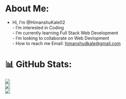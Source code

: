 # About Me:
- Hi, I’m @HimanshuKale02<br>- I’m interested in Coding<br>- I’m currently learning Full Stack Web Development<br>- I’m looking to collaborate on Web Devlopment<br>- How to reach me Email: himanshudkale@gmail.com

# 📊 GitHub Stats:
![](https://github-readme-stats.vercel.app/api?username=himanshukale02&theme=gotham&hide_border=true&include_all_commits=true&count_private=false)<br/>
![](https://github-readme-streak-stats.herokuapp.com/?user=himanshukale02&theme=gotham&hide_border=true)<br/>
![](https://github-readme-stats.vercel.app/api/top-langs/?username=himanshukale02&theme=gotham&hide_border=true&include_all_commits=true&count_private=false&layout=compact)

<!-- Proudly created with GPRM ( https://gprm.itsvg.in ) -->
